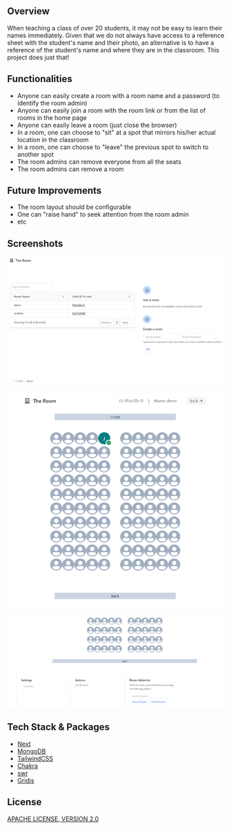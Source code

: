 ## Overview
When teaching a class of over 20 students, it may not be easy to learn their names immediately. Given that we do not always have access to a reference sheet with the student's name and their photo, an alternative is to have a reference of the student's name and where they are in the classroom. This project does just that!

## Functionalities
- Anyone can easily create a room with a room name and a password (to identify the room admin)
- Anyone can easily join a room with the room link or from the list of rooms in the home page
- Anyone can easily leave a room (just close the browser)
- In a room, one can choose to "sit" at a spot that mirrors his/her actual location in the classroom
- In a room, one can choose to "leave" the previous spot to switch to another spot
- The room admins can remove everyone from all the seats
- The room admins can remove a room

## Future Improvements
- The room layout should be configurable
- One can "raise hand" to seek attention from the room admin
- etc

## Screenshots
<p align="center">
  <img width="700" src="public/demo0.png" alt="demo0"/>
</p>
<p align="center">
  <img width="700" src="public/demo1.png" alt="demo1"/>
</p>
<p align="center">
  <img width="700" src="public/demo2.png" alt="demo2"/>
</p>

## Tech Stack & Packages
- [Next](https://nextjs.org/)
- [MongoDB](https://www.mongodb.com/)
- [TailwindCSS](https://tailwindcss.com/)
- [Chakra](https://chakra-ui.com/)
- [swr](https://swr.now.sh/)
- [Gridjs](https://gridjs.io/)

## License
[APACHE LICENSE, VERSION 2.0](./LICENSE)
